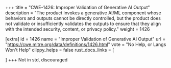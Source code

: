 +++
title = "CWE-1426: Improper Validation of Generative AI Output"
description	= "The product invokes a generative AI/ML component whose behaviors and outputs cannot be directly controlled, but the product does not validate or insufficiently validates the outputs to ensure that they align with the intended security, content, or privacy policy."
weight = 1426

[extra]
id = 1426
name = "Improper Validation of Generative AI Output"
url = "https://cwe.mitre.org/data/definitions/1426.html"
vote = "No Help, or Langs Won't Help"
clippy_helps = false
rust_docs_links = [
	
]
+++
Not in std, discouraged
